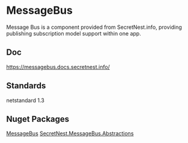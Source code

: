 # MessageBus

Message Bus is a component provided from SecretNest.info, providing publishing subscription model support within one app.

## Doc

https://messagebus.docs.secretnest.info/

## Standards

netstandard 1.3

## Nuget Packages

[MessageBus](https://www.nuget.org/packages/SecretNest.MessageBus)
[SecretNest.MessageBus.Abstractions](https://www.nuget.org/packages/SecretNest.MessageBus.Abstractions)
